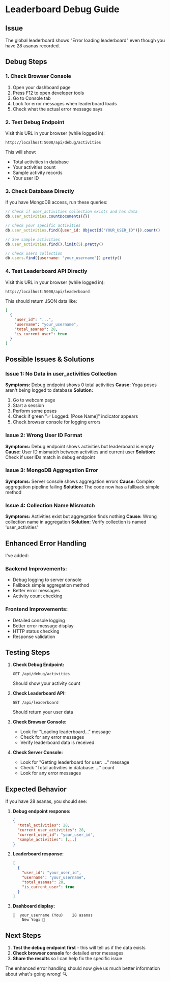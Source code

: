 # Leaderboard Debug Guide

## Issue
The global leaderboard shows "Error loading leaderboard" even though you have 28 asanas recorded.

## Debug Steps

### 1. Check Browser Console
1. Open your dashboard page
2. Press F12 to open developer tools
3. Go to Console tab
4. Look for error messages when leaderboard loads
5. Check what the actual error message says

### 2. Test Debug Endpoint
Visit this URL in your browser (while logged in):
```
http://localhost:5000/api/debug/activities
```

This will show:
- Total activities in database
- Your activities count
- Sample activity records
- Your user ID

### 3. Check Database Directly
If you have MongoDB access, run these queries:

```javascript
// Check if user_activities collection exists and has data
db.user_activities.countDocuments({})

// Check your specific activities
db.user_activities.find({user_id: ObjectId("YOUR_USER_ID")}).count()

// See sample activities
db.user_activities.find().limit(5).pretty()

// Check users collection
db.users.find({username: "your_username"}).pretty()
```

### 4. Test Leaderboard API Directly
Visit this URL in your browser (while logged in):
```
http://localhost:5000/api/leaderboard
```

This should return JSON data like:
```json
[
  {
    "user_id": "...",
    "username": "your_username",
    "total_asanas": 28,
    "is_current_user": true
  }
]
```

## Possible Issues & Solutions

### Issue 1: No Data in user_activities Collection
**Symptoms:** Debug endpoint shows 0 total activities
**Cause:** Yoga poses aren't being logged to database
**Solution:** 
1. Go to webcam page
2. Start a session
3. Perform some poses
4. Check if green "✅ Logged: [Pose Name]" indicator appears
5. Check browser console for logging errors

### Issue 2: Wrong User ID Format
**Symptoms:** Debug endpoint shows activities but leaderboard is empty
**Cause:** User ID mismatch between activities and current user
**Solution:** Check if user IDs match in debug endpoint

### Issue 3: MongoDB Aggregation Error
**Symptoms:** Server console shows aggregation errors
**Cause:** Complex aggregation pipeline failing
**Solution:** The code now has a fallback simple method

### Issue 4: Collection Name Mismatch
**Symptoms:** Activities exist but aggregation finds nothing
**Cause:** Wrong collection name in aggregation
**Solution:** Verify collection is named 'user_activities'

## Enhanced Error Handling

I've added:

### Backend Improvements:
- Debug logging to server console
- Fallback simple aggregation method
- Better error messages
- Activity count checking

### Frontend Improvements:
- Detailed console logging
- Better error message display
- HTTP status checking
- Response validation

## Testing Steps

1. **Check Debug Endpoint:**
   ```
   GET /api/debug/activities
   ```
   Should show your activity count

2. **Check Leaderboard API:**
   ```
   GET /api/leaderboard
   ```
   Should return your user data

3. **Check Browser Console:**
   - Look for "Loading leaderboard..." message
   - Check for any error messages
   - Verify leaderboard data is received

4. **Check Server Console:**
   - Look for "Getting leaderboard for user: ..." message
   - Check "Total activities in database: ..." count
   - Look for any error messages

## Expected Behavior

If you have 28 asanas, you should see:

1. **Debug endpoint response:**
   ```json
   {
     "total_activities": 28,
     "current_user_activities": 28,
     "current_user_id": "your_user_id",
     "sample_activities": [...]
   }
   ```

2. **Leaderboard response:**
   ```json
   [
     {
       "user_id": "your_user_id",
       "username": "your_username", 
       "total_asanas": 28,
       "is_current_user": true
     }
   ]
   ```

3. **Dashboard display:**
   ```
   🥇  your_username (You)    28 asanas
       New Yogi 🎯
   ```

## Next Steps

1. **Test the debug endpoint first** - this will tell us if the data exists
2. **Check browser console** for detailed error messages
3. **Share the results** so I can help fix the specific issue

The enhanced error handling should now give us much better information about what's going wrong! 🔍